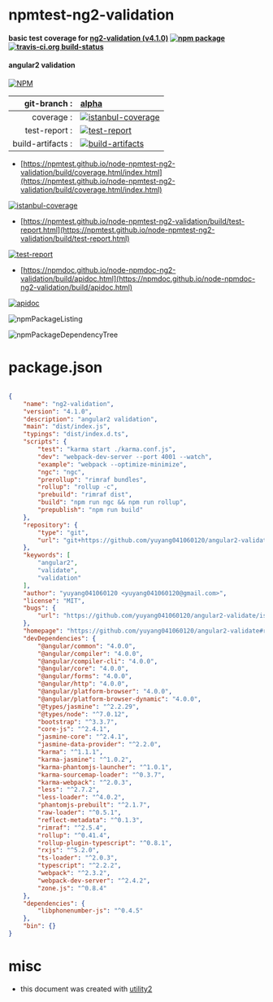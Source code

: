 # npmtest-ng2-validation

#### basic test coverage for  [ng2-validation (v4.1.0)](https://github.com/yuyang041060120/angular2-validate#readme)  [![npm package](https://img.shields.io/npm/v/npmtest-ng2-validation.svg?style=flat-square)](https://www.npmjs.org/package/npmtest-ng2-validation) [![travis-ci.org build-status](https://api.travis-ci.org/npmtest/node-npmtest-ng2-validation.svg)](https://travis-ci.org/npmtest/node-npmtest-ng2-validation)

#### angular2 validation

[![NPM](https://nodei.co/npm/ng2-validation.png?downloads=true&downloadRank=true&stars=true)](https://www.npmjs.com/package/ng2-validation)

| git-branch : | [alpha](https://github.com/npmtest/node-npmtest-ng2-validation/tree/alpha)|
|--:|:--|
| coverage : | [![istanbul-coverage](https://npmtest.github.io/node-npmtest-ng2-validation/build/coverage.badge.svg)](https://npmtest.github.io/node-npmtest-ng2-validation/build/coverage.html/index.html)|
| test-report : | [![test-report](https://npmtest.github.io/node-npmtest-ng2-validation/build/test-report.badge.svg)](https://npmtest.github.io/node-npmtest-ng2-validation/build/test-report.html)|
| build-artifacts : | [![build-artifacts](https://npmtest.github.io/node-npmtest-ng2-validation/glyphicons_144_folder_open.png)](https://github.com/npmtest/node-npmtest-ng2-validation/tree/gh-pages/build)|

- [https://npmtest.github.io/node-npmtest-ng2-validation/build/coverage.html/index.html](https://npmtest.github.io/node-npmtest-ng2-validation/build/coverage.html/index.html)

[![istanbul-coverage](https://npmtest.github.io/node-npmtest-ng2-validation/build/screenCapture.buildCi.browser.%252Ftmp%252Fbuild%252Fcoverage.lib.html.png)](https://npmtest.github.io/node-npmtest-ng2-validation/build/coverage.html/index.html)

- [https://npmtest.github.io/node-npmtest-ng2-validation/build/test-report.html](https://npmtest.github.io/node-npmtest-ng2-validation/build/test-report.html)

[![test-report](https://npmtest.github.io/node-npmtest-ng2-validation/build/screenCapture.buildCi.browser.%252Ftmp%252Fbuild%252Ftest-report.html.png)](https://npmtest.github.io/node-npmtest-ng2-validation/build/test-report.html)

- [https://npmdoc.github.io/node-npmdoc-ng2-validation/build/apidoc.html](https://npmdoc.github.io/node-npmdoc-ng2-validation/build/apidoc.html)

[![apidoc](https://npmdoc.github.io/node-npmdoc-ng2-validation/build/screenCapture.buildCi.browser.%252Ftmp%252Fbuild%252Fapidoc.html.png)](https://npmdoc.github.io/node-npmdoc-ng2-validation/build/apidoc.html)

![npmPackageListing](https://npmtest.github.io/node-npmtest-ng2-validation/build/screenCapture.npmPackageListing.svg)

![npmPackageDependencyTree](https://npmtest.github.io/node-npmtest-ng2-validation/build/screenCapture.npmPackageDependencyTree.svg)



# package.json

```json

{
    "name": "ng2-validation",
    "version": "4.1.0",
    "description": "angular2 validation",
    "main": "dist/index.js",
    "typings": "dist/index.d.ts",
    "scripts": {
        "test": "karma start ./karma.conf.js",
        "dev": "webpack-dev-server --port 4001 --watch",
        "example": "webpack --optimize-minimize",
        "ngc": "ngc",
        "prerollup": "rimraf bundles",
        "rollup": "rollup -c",
        "prebuild": "rimraf dist",
        "build": "npm run ngc && npm run rollup",
        "prepublish": "npm run build"
    },
    "repository": {
        "type": "git",
        "url": "git+https://github.com/yuyang041060120/angular2-validate.git"
    },
    "keywords": [
        "angular2",
        "validate",
        "validation"
    ],
    "author": "yuyang041060120 <yuyang041060120@gmail.com>",
    "license": "MIT",
    "bugs": {
        "url": "https://github.com/yuyang041060120/angular2-validate/issues"
    },
    "homepage": "https://github.com/yuyang041060120/angular2-validate#readme",
    "devDependencies": {
        "@angular/common": "4.0.0",
        "@angular/compiler": "4.0.0",
        "@angular/compiler-cli": "4.0.0",
        "@angular/core": "4.0.0",
        "@angular/forms": "4.0.0",
        "@angular/http": "4.0.0",
        "@angular/platform-browser": "4.0.0",
        "@angular/platform-browser-dynamic": "4.0.0",
        "@types/jasmine": "^2.2.29",
        "@types/node": "^7.0.12",
        "bootstrap": "^3.3.7",
        "core-js": "^2.4.1",
        "jasmine-core": "^2.4.1",
        "jasmine-data-provider": "^2.2.0",
        "karma": "^1.1.1",
        "karma-jasmine": "^1.0.2",
        "karma-phantomjs-launcher": "^1.0.1",
        "karma-sourcemap-loader": "^0.3.7",
        "karma-webpack": "^2.0.3",
        "less": "^2.7.2",
        "less-loader": "^4.0.2",
        "phantomjs-prebuilt": "^2.1.7",
        "raw-loader": "^0.5.1",
        "reflect-metadata": "^0.1.3",
        "rimraf": "^2.5.4",
        "rollup": "^0.41.4",
        "rollup-plugin-typescript": "^0.8.1",
        "rxjs": "^5.2.0",
        "ts-loader": "^2.0.3",
        "typescript": "^2.2.2",
        "webpack": "^2.3.2",
        "webpack-dev-server": "^2.4.2",
        "zone.js": "^0.8.4"
    },
    "dependencies": {
        "libphonenumber-js": "^0.4.5"
    },
    "bin": {}
}
```



# misc
- this document was created with [utility2](https://github.com/kaizhu256/node-utility2)
